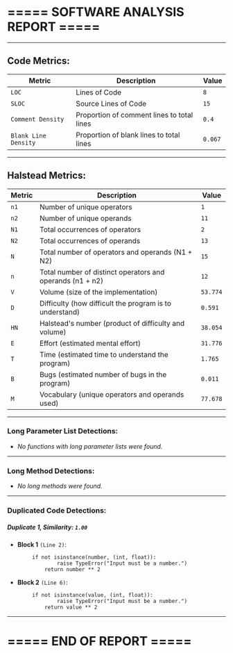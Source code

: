 # ===== SOFTWARE ANALYSIS REPORT =====

---
## Code Metrics:

| Metric | Description | Value |
|--------|-------------|-------|
| `LOC` | Lines of Code | `8` |
| `SLOC` | Source Lines of Code | `15` |
| `Comment Density` | Proportion of comment lines to total lines | `0.4` |
| `Blank Line Density` | Proportion of blank lines to total lines | `0.067` |

---
## Halstead Metrics:

| Metric | Description | Value |
|--------|-------------|-------|
| `n1` | Number of unique operators | `1` |
| `n2` | Number of unique operands | `11` |
| `N1` | Total occurrences of operators | `2` |
| `N2` | Total occurrences of operands | `13` |
| `N` | Total number of operators and operands (N1 + N2) | `15` |
| `n` | Total number of distinct operators and operands (n1 + n2) | `12` |
| `V` | Volume (size of the implementation) | `53.774` |
| `D` | Difficulty (how difficult the program is to understand) | `0.591` |
| `HN` | Halstead's number (product of difficulty and volume) | `38.054` |
| `E` | Effort (estimated mental effort) | `31.776` |
| `T` | Time (estimated time to understand the program) | `1.765` |
| `B` | Bugs (estimated number of bugs in the program) | `0.011` |
| `M` | Vocabulary (unique operators and operands used) | `77.678` |


---
### Long Parameter List Detections:

  - *No functions with long parameter lists were found.*

---
### Long Method Detections:

  - *No long methods were found.*

---
### Duplicated Code Detections:

##### Duplicate 1, **Similarity**: `1.00`
 - **Block 1** `(Line 2)`:
```
        if not isinstance(number, (int, float)):
                raise TypeError("Input must be a number.")
            return number ** 2
```
 - **Block 2** `(Line 6)`:
```
        if not isinstance(value, (int, float)):
                raise TypeError("Input must be a number.")
            return value ** 2
```

---
# ===== END OF REPORT =====
